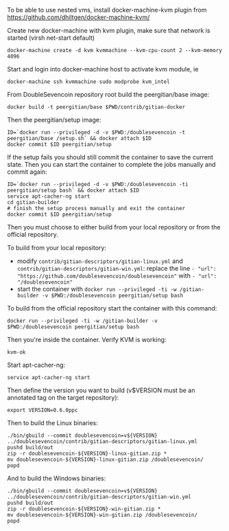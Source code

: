 To be able to use nested vms, install docker-machine-kvm plugin from https://github.com/dhiltgen/docker-machine-kvm/

Create new docker-machine with kvm plugin, make sure that network is started (virsh net-start default)

	docker-machine create -d kvm kvmmachine --kvm-cpu-count	2 --kvm-memory 4096

Start and login into docker-machine host to activate kvm module, ie

	docker-machine ssh kvmmachine sudo modprobe kvm_intel

From DoubleSevencoin repository root build the peergitian/base image:

    docker build -t peergitian/base $PWD/contrib/gitian-docker

Then the peergitian/setup image:

    ID=`docker run --privileged -d -v $PWD:/doublesevencoin -t peergitian/base /setup.sh` && docker attach $ID
    docker commit $ID peergitian/setup

If the setup fails you should still commit the container to save the current state. Then you can start the container to complete the jobs manually and commit again:

    ID=`docker run --privileged -d -v $PWD:/doublesevencoin -ti peergitian/setup bash` && docker attach $ID
    service apt-cacher-ng start
    cd gitian-builder
    # finish the setup process manually and exit the container
    docker commit $ID peergitian/setup


Then you must choose to either build from your local repository or from the official repository.

To build from your local repository:

* modify `contrib/gitian-descriptors/gitian-linux.yml` and `contrib/gitian-descriptors/gitian-win.yml`: replace the line `- "url": "https://github.com/doublesevencoin/doublesevencoin"` with `- "url": "/doublesevencoin"`
* start the container with `docker run --privileged -ti -w /gitian-builder -v $PWD:/doublesevencoin peergitian/setup bash`

To build from the official repository start the container with this command:

    docker run --privileged -ti -w /gitian-builder -v $PWD:/doublesevencoin peergitian/setup bash

Then you're inside the container. Verify KVM is working:

    kvm-ok

Start apt-cacher-ng:

    service apt-cacher-ng start

Then define the version you want to build (v$VERSION must be an annotated tag on the target repository):

    export VERSION=0.6.0ppc

Then to build the Linux binaries:

    ./bin/gbuild --commit doublesevencoin=v${VERSION} ../doublesevencoin/contrib/gitian-descriptors/gitian-linux.yml
    pushd build/out
    zip -r doublesevencoin-${VERSION}-linux-gitian.zip *
    mv doublesevencoin-${VERSION}-linux-gitian.zip /doublesevencoin/
    popd

And to build the Windows binaries:

    ./bin/gbuild --commit doublesevencoin=v${VERSION} ../doublesevencoin/contrib/gitian-descriptors/gitian-win.yml
    pushd build/out
    zip -r doublesevencoin-${VERSION}-win-gitian.zip *
    mv doublesevencoin-${VERSION}-win-gitian.zip /doublesevencoin/
    popd
